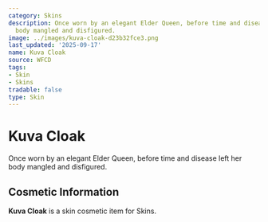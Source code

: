 ```yaml
---
category: Skins
description: Once worn by an elegant Elder Queen, before time and disease left her
  body mangled and disfigured.
image: ../images/kuva-cloak-d23b32fce3.png
last_updated: '2025-09-17'
name: Kuva Cloak
source: WFCD
tags:
- Skin
- Skins
tradable: false
type: Skin
---
```


# Kuva Cloak

Once worn by an elegant Elder Queen, before time and disease left her body mangled and disfigured.

## Cosmetic Information

**Kuva Cloak** is a skin cosmetic item for Skins.

